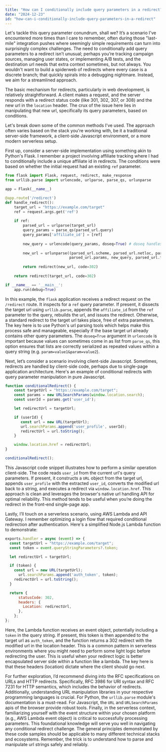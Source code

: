 ```yaml
---
title: "How can I conditionally include query parameters in a redirect?"
date: "2024-12-23"
id: "how-can-i-conditionally-include-query-parameters-in-a-redirect"
---
```


Let's tackle this query parameter conundrum, shall we? It’s a scenario I've encountered more times than I care to remember, often during those "last-mile" integration pushes where seemingly simple requirements can turn into surprisingly complex challenges. The need to conditionally add query parameters to a redirect isn’t unusual; perhaps you’re tracking campaign sources, managing user states, or implementing A/B tests, and the destination url needs that extra context sometimes, but not always. You wouldn't want to build a spiderweb of redirects where every case is a discrete branch; that quickly spirals into a debugging nightmare. Instead, we aim for a streamlined approach.

The basic mechanism for redirects, particularly in web development, is relatively straightforward. A client makes a request, and the server responds with a redirect status code (like 301, 302, 307, or 308) and the new url in the `location` header. The crux of the issue here lies in manipulating that new url, specifically its query parameters, based on conditions.

Let's break down some of the common methods I've used. The approach often varies based on the stack you're working with, be it a traditional server-side framework, a client-side Javascript environment, or a more modern serverless setup.

First up, consider a server-side implementation using something akin to Python's Flask. I remember a project involving affiliate tracking where I had to conditionally include a unique affiliate id in redirects. The conditions were based on whether the initial request had an existing `ref` parameter.

```python
from flask import Flask, request, redirect, make_response
from urllib.parse import urlencode, urlparse, parse_qs, urlunparse

app = Flask(__name__)

@app.route('/redirect')
def handle_redirect():
    target_url = "https://example.com/target"
    ref = request.args.get('ref')
    
    if ref:
        parsed_url = urlparse(target_url)
        query_params = parse_qs(parsed_url.query)
        query_params['affiliate_id'] = [ref]
        
        new_query = urlencode(query_params, doseq=True) # doseq handles lists as values correctly
        
        new_url = urlunparse((parsed_url.scheme, parsed_url.netloc, parsed_url.path, 
                             parsed_url.params, new_query, parsed_url.fragment))
        
        return redirect(new_url, code=302)
    
    return redirect(target_url, code=302)

if __name__ == '__main__':
    app.run(debug=True)
```

In this example, the `flask` application receives a redirect request on the `/redirect` route. It inspects for a `ref` query parameter. If present, it dissects the target url using `urllib.parse`, appends the `affiliate_id` from the `ref` parameter to the query, rebuilds the url, and issues the redirect. Otherwise, a standard redirect to the target url takes place, free of extra parameters. The key here is to use Python's url parsing tools which helps make this process safe and manageable, especially if the base target url already contains other query parameters. The `doseq=True` argument in `urlencode` is important because values can sometimes come in as list from `parse_qs`, this option ensures that lists are correctly serialized as repeated values within a query string (e.g. `param=value1&param=value2`).

Next, let’s consider a scenario involving client-side Javascript. Sometimes, redirects are handled by client-side code, perhaps due to single-page application architecture. Here's an example of conditional redirects with query parameter manipulation in pure Javascript.

```javascript
function conditionalRedirect() {
    const targetUrl = "https://example.com/target";
    const params = new URLSearchParams(window.location.search);
    const userId = params.get('user_id');

    let redirectUrl = targetUrl;

    if (userId) {
       const url = new URL(targetUrl);
       url.searchParams.append('user_profile', userId);
       redirectUrl = url.toString();
    }

    window.location.href = redirectUrl;
}

conditionalRedirect();
```

This Javascript code snippet illustrates how to perform a similar operation client-side. The code reads `user_id` from the current url's query parameters. If present, it constructs a `URL` object from the target url, appends `user_profile` with the extracted `user_id`, converts the modified url back to a string, and executes a redirect via `window.location.href`. This approach is clean and leverages the browser's native url handling API for optimal reliability. This method tends to be useful when you’re doing the redirect in the front-end single-page app.

Lastly, I’ll touch on a serverless scenario, using AWS Lambda and API Gateway. I remember optimizing a login flow that required conditional redirection after authentication. Here's a simplified Node.js Lambda function to demonstrate:

```javascript
exports.handler = async (event) => {
  const targetUrl = "https://example.com/target";
  const token = event.queryStringParameters?.token;

  let redirectUrl = targetUrl;

  if (token) {
    const url = new URL(targetUrl);
      url.searchParams.append('auth_token', token);
    redirectUrl = url.toString();
  }

  return {
      statusCode: 302,
      headers: {
        Location: redirectUrl,
      },
    };
};
```

Here, the Lambda function receives an event object, potentially including a `token` in the query string. If present, this token is then appended to the target url as `auth_token`, and the function returns a 302 redirect with the modified url in the location header. This is a common pattern in serverless environments where you might need to perform some light logic before redirecting the user. This is useful when your redirect logic is better encapsulated server side within a function like a lambda. The key here is that these headers (location) dictate where the client should go next.

For further exploration, I’d recommend diving into the RFC specifications on URLs and HTTP redirects. Specifically, RFC 3986 for URI syntax and RFC 7231 for HTTP semantics, which includes the behavior of redirects. Additionally, understanding URL manipulation libraries in your respective programming languages is crucial. For Python, the `urllib.parse` module's documentation is a must-read. For Javascript, the `URL` and `URLSearchParams` apis of the browser provide robust tools. Finally, in the serverless context, familiarizing yourself with the event structure within your chosen platform (e.g., AWS Lambda event object) is critical to successfully processing parameters. This foundational knowledge will serve you well in navigating any conditional redirect challenge. The general principles demonstrated by these code samples should be applicable to many different technical stacks and ecosystems. Remember, the trick is to understand how to parse and manipulate url strings safely and reliably.
